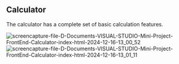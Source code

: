 ## Calculator 

The calculator has a complete set of basic calculation features.

![screencapture-file-D-Documents-VISUAL-STUDIO-Mini-Project-FrontEnd-Calculator-index-html-2024-12-16-13_00_52](https://github.com/user-attachments/assets/2d6f34d3-4905-4bbe-97e9-b58908e5546a)
![screencapture-file-D-Documents-VISUAL-STUDIO-Mini-Project-FrontEnd-Calculator-index-html-2024-12-16-13_01_11](https://github.com/user-attachments/assets/35fb708e-fa04-43ea-bdaa-a8a110d0354d)
